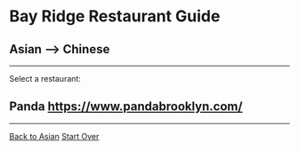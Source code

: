 # Bay Ridge Restaurant Guide
## Asian --> Chinese
---
Select a restaurant:
## Panda https://www.pandabrooklyn.com/
---
[Back to Asian](../asian/asian.md)
[Start Over](../home.md)